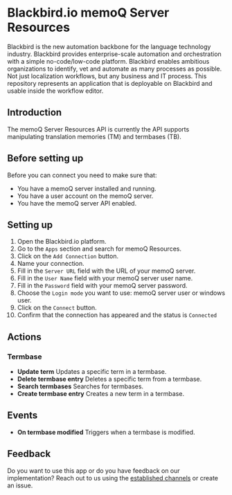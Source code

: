 # Blackbird.io memoQ Server Resources

Blackbird is the new automation backbone for the language technology industry. Blackbird provides enterprise-scale automation and orchestration with a simple no-code/low-code platform. Blackbird enables ambitious organizations to identify, vet and automate as many processes as possible. Not just localization workflows, but any business and IT process. This repository represents an application that is deployable on Blackbird and usable inside the workflow editor.

<!-- begin docs -->

## Introduction

The memoQ Server Resources API is currently the API supports manipulating translation memories (TM) and termbases (TB).


## Before setting up

Before you can connect you need to make sure that:

- You have a memoQ server installed and running.
- You have a user account on the memoQ server.
- You have the memoQ server API enabled.

## Setting up

1. Open the Blackbird.io platform.
2. Go to the `Apps` section and search for memoQ Resources.
3. Click on the `Add Connection` button.
4. Name your connection.
5. Fill in the `Server URL` field with the URL of your memoQ server.
6. Fill in the `User Name` field with your memoQ server user name.
7. Fill in the `Password` field with your memoQ server password.
8. Choose the `Login mode` you want to use: memoQ server user or windows user.
9. Click on the `Connect` button.
10. Confirm that the connection has appeared and the status is `Connected`

## Actions

### Termbase

- **Update term**  Updates a specific term in a termbase.
- **Delete termbase entry** Deletes a specific term from a termbase.
- **Search termbases** Searches for termbases.
- **Create termbase entry** Creates a new term in a termbase.

## Events

- **On termbase modified**  Triggers when a termbase is modified.

## Feedback

Do you want to use this app or do you have feedback on our implementation? Reach out to us using the [established channels](https://www.blackbird.io/) or create an issue.

<!-- end docs -->
